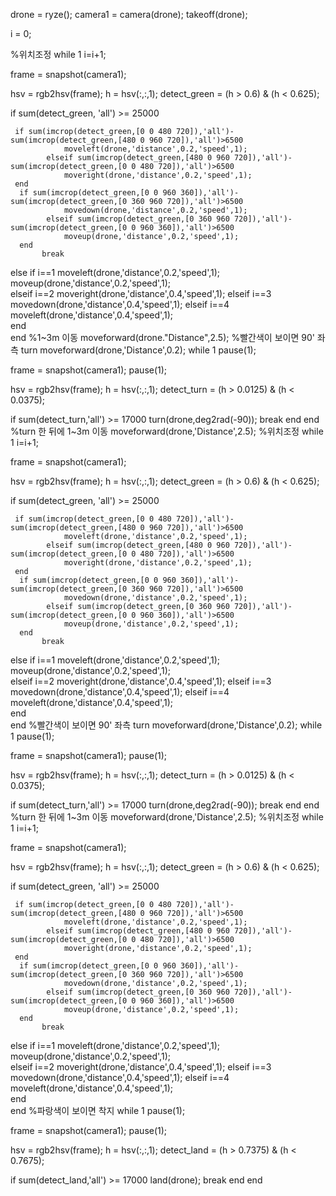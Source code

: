 drone = ryze();
camera1 = camera(drone);
takeoff(drone);

i = 0;

%위치조정
while 1
    i=i+1;

frame = snapshot(camera1);

hsv = rgb2hsv(frame);
h = hsv(:,:,1);
detect_green = (h > 0.6) & (h < 0.625);

if sum(detect_green, 'all') >= 25000

     if sum(imcrop(detect_green,[0 0 480 720]),'all')-sum(imcrop(detect_green,[480 0 960 720]),'all')>6500
                moveleft(drone,'distance',0.2,'speed',1);
            elseif sum(imcrop(detect_green,[480 0 960 720]),'all')-sum(imcrop(detect_green,[0 0 480 720]),'all')>6500
                moveright(drone,'distance',0.2,'speed',1);
     end
      if sum(imcrop(detect_green,[0 0 960 360]),'all')-sum(imcrop(detect_green,[0 360 960 720]),'all')>6500
                movedown(drone,'distance',0.2,'speed',1);
            elseif sum(imcrop(detect_green,[0 360 960 720]),'all')-sum(imcrop(detect_green,[0 0 960 360]),'all')>6500
                moveup(drone,'distance',0.2,'speed',1);
      end
           break
else
    if i==1
    moveleft(drone,'distance',0.2,'speed',1);
    moveup(drone,'distance',0.2,'speed',1);  
    elseif i==2
         moveright(drone,'distance',0.4,'speed',1);
    elseif i==3
         movedown(drone,'distance',0.4,'speed',1);
    elseif i==4
        moveleft(drone,'distance',0.4,'speed',1);        
    end   
end
%1~3m 이동
moveforward(drone."Distance",2.5);
%빨간색이 보이면 90' 좌측 turn
moveforward(drone,'Distance',0.2);
while 1
pause(1);

frame = snapshot(camera1);
pause(1);

hsv = rgb2hsv(frame);
h = hsv(:,:,1);
detect_turn = (h > 0.0125) & (h < 0.0375);

if sum(detect_turn,'all') >= 17000
turn(drone,deg2rad(-90));
break
end
end
%turn 한 뒤에 1~3m 이동
moveforward(drone,'Distance',2.5);
%위치조정
while 1
    i=i+1;

frame = snapshot(camera1);

hsv = rgb2hsv(frame);
h = hsv(:,:,1);
detect_green = (h > 0.6) & (h < 0.625);

if sum(detect_green, 'all') >= 25000

     if sum(imcrop(detect_green,[0 0 480 720]),'all')-sum(imcrop(detect_green,[480 0 960 720]),'all')>6500
                moveleft(drone,'distance',0.2,'speed',1);
            elseif sum(imcrop(detect_green,[480 0 960 720]),'all')-sum(imcrop(detect_green,[0 0 480 720]),'all')>6500
                moveright(drone,'distance',0.2,'speed',1);
     end
      if sum(imcrop(detect_green,[0 0 960 360]),'all')-sum(imcrop(detect_green,[0 360 960 720]),'all')>6500
                movedown(drone,'distance',0.2,'speed',1);
            elseif sum(imcrop(detect_green,[0 360 960 720]),'all')-sum(imcrop(detect_green,[0 0 960 360]),'all')>6500
                moveup(drone,'distance',0.2,'speed',1);
      end
           break
else
    if i==1
    moveleft(drone,'distance',0.2,'speed',1);
    moveup(drone,'distance',0.2,'speed',1);  
    elseif i==2
         moveright(drone,'distance',0.4,'speed',1);
    elseif i==3
         movedown(drone,'distance',0.4,'speed',1);
    elseif i==4
        moveleft(drone,'distance',0.4,'speed',1);        
    end   
end
%빨간색이 보이면 90' 좌측 turn
moveforward(drone,'Distance',0.2);
while 1
pause(1);

frame = snapshot(camera1);
pause(1);

hsv = rgb2hsv(frame);
h = hsv(:,:,1);
detect_turn = (h > 0.0125) & (h < 0.0375);

if sum(detect_turn,'all') >= 17000
turn(drone,deg2rad(-90));
break
end
end
%turn 한 뒤에 1~3m 이동
moveforward(drone,'Distance',2.5);
%위치조정
while 1
    i=i+1;

frame = snapshot(camera1);

hsv = rgb2hsv(frame);
h = hsv(:,:,1);
detect_green = (h > 0.6) & (h < 0.625);

if sum(detect_green, 'all') >= 25000

     if sum(imcrop(detect_green,[0 0 480 720]),'all')-sum(imcrop(detect_green,[480 0 960 720]),'all')>6500
                moveleft(drone,'distance',0.2,'speed',1);
            elseif sum(imcrop(detect_green,[480 0 960 720]),'all')-sum(imcrop(detect_green,[0 0 480 720]),'all')>6500
                moveright(drone,'distance',0.2,'speed',1);
     end
      if sum(imcrop(detect_green,[0 0 960 360]),'all')-sum(imcrop(detect_green,[0 360 960 720]),'all')>6500
                movedown(drone,'distance',0.2,'speed',1);
            elseif sum(imcrop(detect_green,[0 360 960 720]),'all')-sum(imcrop(detect_green,[0 0 960 360]),'all')>6500
                moveup(drone,'distance',0.2,'speed',1);
      end
           break
else
    if i==1
    moveleft(drone,'distance',0.2,'speed',1);
    moveup(drone,'distance',0.2,'speed',1);  
    elseif i==2
         moveright(drone,'distance',0.4,'speed',1);
    elseif i==3
         movedown(drone,'distance',0.4,'speed',1);
    elseif i==4
        moveleft(drone,'distance',0.4,'speed',1);        
    end   
end
%파랑색이 보이면 착지
while 1
pause(1);

frame = snapshot(camera1);
pause(1);

hsv = rgb2hsv(frame);
h = hsv(:,:,1);
detect_land = (h > 0.7375) & (h < 0.7675);

if sum(detect_land,'all') >= 17000
land(drone);
break
end
end